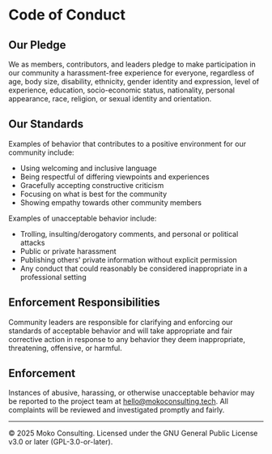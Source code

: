 <!--
Copyright (C) 2025 Moko Consulting <hello@mokoconsulting.tech>

This file is part of a Moko Consulting project.

This documentation is free software: you can redistribute it and/or modify
it under the terms of the GNU General Public License as published by
the Free Software Foundation, either version 3 of the License, or
(at your option) any later version.

This documentation is distributed in the hope that it will be useful,
but WITHOUT ANY WARRANTY; without even the implied warranty of
MERCHANTABILITY or FITNESS FOR A PARTICULAR PURPOSE. See the
GNU General Public License for more details.

You should have received a copy of the GNU General Public License
along with this documentation. If not, see <https://www.gnu.org/licenses/>.

SPDX-License-Identifier: GPL-3.0-or-later
-->

# Code of Conduct

## Our Pledge

We as members, contributors, and leaders pledge to make participation in our community a harassment-free experience for everyone, regardless of age, body size, disability, ethnicity, gender identity and expression, level of experience, education, socio-economic status, nationality, personal appearance, race, religion, or sexual identity and orientation.

## Our Standards

Examples of behavior that contributes to a positive environment for our community include:
- Using welcoming and inclusive language
- Being respectful of differing viewpoints and experiences
- Gracefully accepting constructive criticism
- Focusing on what is best for the community
- Showing empathy towards other community members

Examples of unacceptable behavior include:
- Trolling, insulting/derogatory comments, and personal or political attacks
- Public or private harassment
- Publishing others' private information without explicit permission
- Any conduct that could reasonably be considered inappropriate in a professional setting

## Enforcement Responsibilities

Community leaders are responsible for clarifying and enforcing our standards of acceptable behavior and will take appropriate and fair corrective action in response to any behavior they deem inappropriate, threatening, offensive, or harmful.

## Enforcement

Instances of abusive, harassing, or otherwise unacceptable behavior may be reported to the project team at [hello@mokoconsulting.tech](mailto:hello@mokoconsulting.tech). All complaints will be reviewed and investigated promptly and fairly.

---

© 2025 Moko Consulting. Licensed under the GNU General Public License v3.0 or later (GPL-3.0-or-later).

